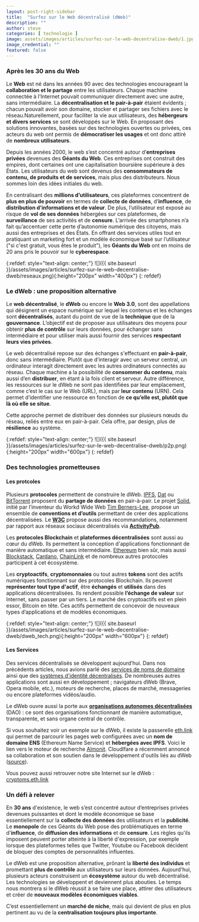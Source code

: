 ```yaml
---
layout: post-right-sidebar
title:  "Surfez sur le Web décentralisé (dWeb)"
description: ""
author: steve
categories: [ technologie ]
image: assets/images/articles/surfez-sur-le-web-decentralise-dweb/1.jpg
image_credential: ""
featured: false
---
```


### Après les 30 ans du Web 

Le **Web** est né dans les années 90 avec des technologies encourageant la **collaboration et le partage** entre les utilisateurs. Chaque machine connectée à l’Internet pouvait communiquer directement avec une autre, sans intermédiaire. La **décentralisation et le pair-à-pair** étaient évidents ; chacun pouvait avoir son domaine, stocker et partager ses fichiers avec le réseau.Naturellement, pour faciliter la vie aux utilisateurs, des **hébergeurs et divers services** se sont développés sur le Web. En proposant des solutions innovantes, basées sur des technologies ouvertes ou privées, ces acteurs du web ont permis de **démocratiser les usages** et ont donc attiré de **nombreux utilisateurs**. 

Depuis les années 2000, le web s’est concentré autour d’**entreprises privées** devenues des **Géants du Web**. Ces entreprises ont construit des empires, dont certaines ont une capitalisation boursière supérieure à des États. Les utilisateurs du web sont devenus des **consommateurs de contenu, de produits et de services**, mais plus des distributeurs. Nous sommes loin des idées initiales du web. 

En centralisant des **millions d’utilisateurs**, ces plateformes concentrent de **plus en plus de pouvoir** en termes de **collecte de données**, d’**influence**, de **distribution d’informations et de valeur**. De plus, l’utilisateur est exposé au risque de **vol de ses données** hébergées sur ces plateformes, de **surveillance** de ses activités et de **censure**. L’arrivée des smartphones n’a fait qu’accentuer cette perte d’autonomie numérique des citoyens, mais aussi des entreprises et des États. En offrant des services utiles tout en pratiquant un marketing fort et un modèle économique basé sur l’utilisateur ("si c'est gratuit, vous êtes le produit"), les **Géants du Web** ont en moins de 20 ans pris le pouvoir sur le **cyberespace**.

{:refdef: style="text-align: center;"}
![]({{ site.baseurl }}/assets/images/articles/surfez-sur-le-web-decentralise-dweb/reseaux.png){:height="200px" width="400px"}
{: refdef}

### Le dWeb : une proposition alternative

Le **web décentralisé**, le **dWeb** ou encore le **Web 3.0**, sont des appellations qui désignent un espace numérique sur lequel les contenus et les échanges sont **décentralisés**, autant du point de vue de la **technique** que de la **gouvernance**. L’objectif est de proposer aux utilisateurs des moyens pour obtenir **plus de contrôle** sur leurs données, pour échanger sans intermédiaire et pour utiliser mais aussi fournir des services **respectant leurs vies privées**.

Le web décentralisé repose sur des échanges s'effectuant en **pair-à-pair**, donc sans intermédiaire. Plutôt que d’interagir avec un serveur central, un ordinateur interagit directement avec les autres ordinateurs connectés au réseau. Chaque machine a la possibilité de **consommer du contenu**, mais aussi d’en **distribuer**, en étant à la fois client et serveur. Autre différence, les ressources sur le dWeb ne sont pas identifiées par leur emplacement, comme c’est le cas sur le Web (URL), mais par **leur contenu** (URN). Cela permet d’identifier une ressource en fonction de **ce qu’elle est, plutôt que là où elle se situe**. 

Cette approche permet de distribuer des données sur plusieurs nœuds du réseau, reliés entre eux en pair-à-pair. Cela offre, par design, plus de **résilience** au système.  

{:refdef: style="text-align: center;"}
![]({{ site.baseurl }}/assets/images/articles/surfez-sur-le-web-decentralise-dweb/p2p.png){:height="200px" width="600px"}
{: refdef}

### Des technologies prometteuses

#### Les protcoles

Plusieurs **protocoles** permettent de construire le dWeb. [IPFS](https://ipfs.io/), [Dat](https://dat.foundation/) ou [BitTorrent](https://www.bittorrent.com/fr/) proposent du **partage de données** en pair-à-pair.  Le projet [Solid](https://solid.mit.edu/), initié par l’inventeur du Workd Wide Web [Tim Berners-Lee](https://fr.wikipedia.org/wiki/Tim_Berners-Lee), propose un ensemble de **conventions et d’outils** permettant de créer des applications décentralisées. Le [**W3C**](https://www.w3.org/) propose aussi des recommandations, notamment par rapport aux réseaux sociaux décentralisés via [**ActivityPub**](https://www.w3.org/TR/activitypub/).

Les **protocoles Blockchain** et **plateformes décentralisées** sont aussi au cœur du dWeb. Ils permettent la conception d'applications fonctionnant de manière automatique et sans intermédiaire. [Ethereum](https://ethereum.org/fr/) bien sûr, mais aussi [Blockstack](https://www.blockstack.org/), [Cardano](https://cardano.org/), [ChainLink](https://fr.investing.com/crypto/chainlink) et de nombreux autres protocoles participent à cet écosystème. 

Les **cryptoactifs**, **cryptomonnaies** ou tout autres **tokens** sont des actifs numériques fonctionnant sur des protocoles Blockchain. Ils peuvent **représenter tout type d'actif**, être **échangés** et **utilisés** dans des applications décentralisées. Ils rendent possible **l’échange de valeur** sur Internet, sans passer par un tiers. Le marché des cryptoactifs est en plein essor, Bitcoin en tête. Ces actifs permettent de concevoir de nouveaux types d’applications et de modèles économiques.

{:refdef: style="text-align: center;"}
![]({{ site.baseurl }}/assets/images/articles/surfez-sur-le-web-decentralise-dweb/dweb_tech.png){:height="200px" width="600px"}
{: refdef}

#### Les Services

Des services décentralisés se développent aujourd’hui. Dans nos précédents articles, nous avions parlé des [services de noms de domaine](https://cryptoms.fr/technologie/2020/04/09/dns-on-blockchain-prochaine-evolution-des-noms-de-domaine.html) ainsi que des [systèmes d'identité décentralisés](https://cryptoms.fr/technologie/2020/10/01/l-identite-decentralisee-reprenez-le-controle-sur-vos-donnees.html). De nombreuses autres applications sont aussi en développement ; navigateurs dWeb (Brave, Opera mobile, etc.), moteurs de recherche, places de marché, messageries ou encore plateformes vidéos/audio.

Le dWeb ouvre aussi la porte aux [**organisations autonomes décentralisées**](https://fr.wikipedia.org/wiki/Organisation_autonome_d%C3%A9centralis%C3%A9e) (DAO) : ce sont des organisations fonctionnant de manière automatique, transparente, et sans organe central de contrôle. 

Si vous souhaitez voir un exemple sur le dWeb, il existe la passerelle [eth.link](eth.link) qui permet de parcourir les pages web configurées avec un **nom de domaine ENS** (Ethereum Name Service) et **hébergées avec IPFS**. Voici le lien vers le moteur de recherche [Almonit](https://almonit.eth.link). Cloudlfare a récemment annoncé sa collaboration et son soutien dans le développement d'outils liés au dWeb ([source](https://blog.cloudflare.com/cloudflare-distributed-web-resolver/)).

Vous pouvez aussi retrouver notre site Internet sur le dWeb : [cryptoms.eth.link](https://cryptoms.eth.link) 

### Un défi à relever

En **30 ans** d'existence, le web s’est concentré autour d’entreprises privées devenues puissantes et dont le modèle économique se base essentiellement sur la **collecte des données** des utilisateurs et la **publicité**. Le **monopole** de ces Géants du Web pose des problématiques en terme d'**influence**, de **diffusion des informations** et de **censure**. Les règles qu'ils imposent peuvent porter atteinte à la liberté d'expression, par exemple lorsque des plateformes telles que Twitter, Youtube ou Facebook décident de bloquer des comptes de personnalités influentes. 

Le dWeb est une proposition alternative, prônant la **liberté des individus** et promettant **plus de contrôle** aux utilisateurs sur leurs données. Aujourd'hui, plusieurs acteurs construisent un **écosystème** autour du web décentralisé. Les technologies se développent et deviennent plus abouties. Le temps nous montrera si le dWeb réussit à se faire une place, attirer des utilisateurs et créer de **nouveaux modèles économiques viables**. 

C’est essentiellement un **marché de niche**, mais qui devient de plus en plus pertinent au vu de la **centralisation toujours plus importante**. 

